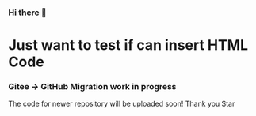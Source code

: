 ### Hi there 👋

<!--
**TPCW-DRW-TP211/TPCW-DRW-TP211** is a ✨ _special_ ✨ repository because its `README.md` (this file) appears on your GitHub profile.

Here are some ideas to get you started:

- 🔭 I’m currently working on ...
- 🌱 I’m currently learning ...
- 👯 I’m looking to collaborate on ...
- 🤔 I’m looking for help with ...
- 💬 Ask me about ...
- 📫 How to reach me: ...
- 😄 Pronouns: ...
- ⚡ Fun fact: ...
-->

<h1>Just want to test if can insert HTML Code</h1>
<h3>Gitee -> GitHub Migration work in progress</h3>
<p>The code for newer repository will be uploaded soon! Thank you Star</p>
